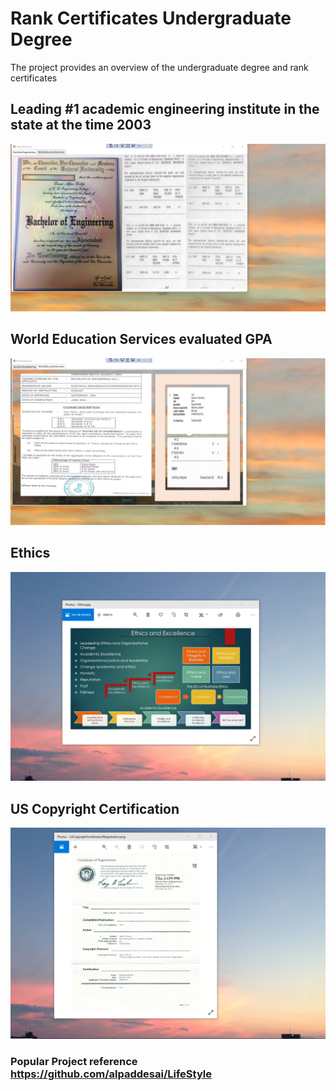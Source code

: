 # Rank Certificates Undergraduate Degree

The project provides an overview of the undergraduate degree and rank certificates

## Leading #1 academic engineering institute in the state at the time 2003
![image](BachelorEngineering.jpg)

## World Education Services evaluated GPA
![image](WorldEducationServices.jpg)

## Ethics
![image](EthicsandExcellence.png)

## US Copyright Certification
![image](USCopyrightCertificate.png)

### Popular Project reference https://github.com/alpaddesai/LifeStyle
